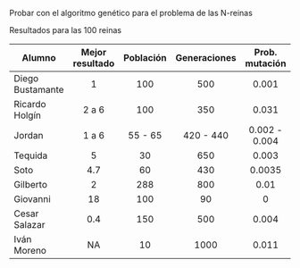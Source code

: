 Probar con el algoritmo genético para el problema de las N-reinas

Resultados para las 100 reinas

| Alumno           | Mejor resultado | Población  | Generaciones    | Prob. mutación  |
| --------------   | :-------------: | :--------: | :-------------: | :-------------: |
| Diego Bustamante | 1               | 100        | 500             | 0.001           |
| Ricardo Holgín   | 2 a 6           | 100        | 350             | 0.031           |
| Jordan           | 1 a 6           | 55 - 65    | 420 - 440       | 0.002 - 0.004   |
| Tequida          | 5               | 30         | 650             | 0.003           |
| Soto             | 4.7             | 60         | 430             | 0.0035          |
| Gilberto         | 2               | 288        | 800             | 0.01            |
| Giovanni         | 18              | 100        | 90              | 0               |
| Cesar Salazar    | 0.4             | 150        | 500             | 0.004           |
| Iván Moreno      | NA              | 10         | 1000            | 0.011           |
